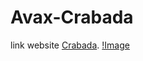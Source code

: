 ﻿# Avax-Crabada
link website [Crabada](https://crabada.com).
[!Image](https://idle.crabada.com/static/media/img-banner-2.ef5d1c66.png)
